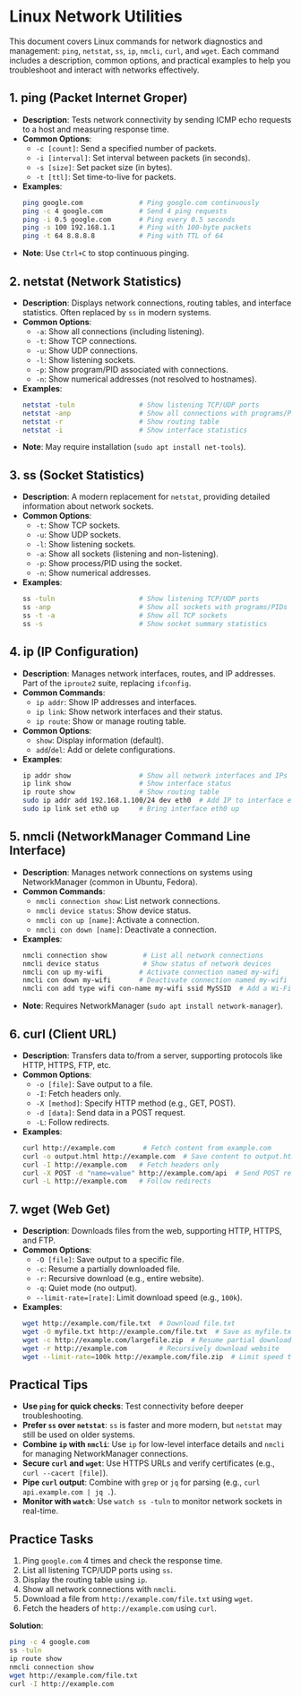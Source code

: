 # Linux Network Utilities

This document covers Linux commands for network diagnostics and management: `ping`, `netstat`, `ss`, `ip`, `nmcli`, `curl`, and `wget`. Each command includes a description, common options, and practical examples to help you troubleshoot and interact with networks effectively.

## 1. ping (Packet Internet Groper)
- **Description**: Tests network connectivity by sending ICMP echo requests to a host and measuring response time.
- **Common Options**:
  - `-c [count]`: Send a specified number of packets.
  - `-i [interval]`: Set interval between packets (in seconds).
  - `-s [size]`: Set packet size (in bytes).
  - `-t [ttl]`: Set time-to-live for packets.
- **Examples**:
  ```bash
  ping google.com              # Ping google.com continuously
  ping -c 4 google.com         # Send 4 ping requests
  ping -i 0.5 google.com       # Ping every 0.5 seconds
  ping -s 100 192.168.1.1      # Ping with 100-byte packets
  ping -t 64 8.8.8.8           # Ping with TTL of 64
  ```
- **Note**: Use `Ctrl+C` to stop continuous pinging.

## 2. netstat (Network Statistics)
- **Description**: Displays network connections, routing tables, and interface statistics. Often replaced by `ss` in modern systems.
- **Common Options**:
  - `-a`: Show all connections (including listening).
  - `-t`: Show TCP connections.
  - `-u`: Show UDP connections.
  - `-l`: Show listening sockets.
  - `-p`: Show program/PID associated with connections.
  - `-n`: Show numerical addresses (not resolved to hostnames).
- **Examples**:
  ```bash
  netstat -tuln                # Show listening TCP/UDP ports
  netstat -anp                 # Show all connections with programs/PIDs
  netstat -r                   # Show routing table
  netstat -i                   # Show interface statistics
  ```
- **Note**: May require installation (`sudo apt install net-tools`).

## 3. ss (Socket Statistics)
- **Description**: A modern replacement for `netstat`, providing detailed information about network sockets.
- **Common Options**:
  - `-t`: Show TCP sockets.
  - `-u`: Show UDP sockets.
  - `-l`: Show listening sockets.
  - `-a`: Show all sockets (listening and non-listening).
  - `-p`: Show process/PID using the socket.
  - `-n`: Show numerical addresses.
- **Examples**:
  ```bash
  ss -tuln                     # Show listening TCP/UDP ports
  ss -anp                      # Show all sockets with programs/PIDs
  ss -t -a                     # Show all TCP sockets
  ss -s                        # Show socket summary statistics
  ```

## 4. ip (IP Configuration)
- **Description**: Manages network interfaces, routes, and IP addresses. Part of the `iproute2` suite, replacing `ifconfig`.
- **Common Commands**:
  - `ip addr`: Show IP addresses and interfaces.
  - `ip link`: Show network interfaces and their status.
  - `ip route`: Show or manage routing table.
- **Common Options**:
  - `show`: Display information (default).
  - `add`/`del`: Add or delete configurations.
- **Examples**:
  ```bash
  ip addr show                 # Show all network interfaces and IPs
  ip link show                 # Show interface status
  ip route show                # Show routing table
  sudo ip addr add 192.168.1.100/24 dev eth0  # Add IP to interface eth0
  sudo ip link set eth0 up     # Bring interface eth0 up
  ```

## 5. nmcli (NetworkManager Command Line Interface)
- **Description**: Manages network connections on systems using NetworkManager (common in Ubuntu, Fedora).
- **Common Commands**:
  - `nmcli connection show`: List network connections.
  - `nmcli device status`: Show device status.
  - `nmcli con up [name]`: Activate a connection.
  - `nmcli con down [name]`: Deactivate a connection.
- **Examples**:
  ```bash
  nmcli connection show         # List all network connections
  nmcli device status           # Show status of network devices
  nmcli con up my-wifi         # Activate connection named my-wifi
  nmcli con down my-wifi       # Deactivate connection named my-wifi
  nmcli con add type wifi con-name my-wifi ssid MySSID  # Add a Wi-Fi connection
  ```
- **Note**: Requires NetworkManager (`sudo apt install network-manager`).

## 6. curl (Client URL)
- **Description**: Transfers data to/from a server, supporting protocols like HTTP, HTTPS, FTP, etc.
- **Common Options**:
  - `-o [file]`: Save output to a file.
  - `-I`: Fetch headers only.
  - `-X [method]`: Specify HTTP method (e.g., GET, POST).
  - `-d [data]`: Send data in a POST request.
  - `-L`: Follow redirects.
- **Examples**:
  ```bash
  curl http://example.com       # Fetch content from example.com
  curl -o output.html http://example.com  # Save content to output.html
  curl -I http://example.com   # Fetch headers only
  curl -X POST -d "name=value" http://example.com/api  # Send POST request
  curl -L http://example.com   # Follow redirects
  ```

## 7. wget (Web Get)
- **Description**: Downloads files from the web, supporting HTTP, HTTPS, and FTP.
- **Common Options**:
  - `-O [file]`: Save output to a specific file.
  - `-c`: Resume a partially downloaded file.
  - `-r`: Recursive download (e.g., entire website).
  - `-q`: Quiet mode (no output).
  - `--limit-rate=[rate]`: Limit download speed (e.g., `100k`).
- **Examples**:
  ```bash
  wget http://example.com/file.txt  # Download file.txt
  wget -O myfile.txt http://example.com/file.txt  # Save as myfile.txt
  wget -c http://example.com/largefile.zip  # Resume partial download
  wget -r http://example.com        # Recursively download website
  wget --limit-rate=100k http://example.com/file.zip  # Limit speed to 100 KB/s
  ```

## Practical Tips
- **Use `ping` for quick checks**: Test connectivity before deeper troubleshooting.
- **Prefer `ss` over `netstat`**: `ss` is faster and more modern, but `netstat` may still be used on older systems.
- **Combine `ip` with `nmcli`**: Use `ip` for low-level interface details and `nmcli` for managing NetworkManager connections.
- **Secure `curl` and `wget`**: Use HTTPS URLs and verify certificates (e.g., `curl --cacert [file]`).
- **Pipe `curl` output**: Combine with `grep` or `jq` for parsing (e.g., `curl api.example.com | jq .`).
- **Monitor with `watch`**: Use `watch ss -tuln` to monitor network sockets in real-time.

## Practice Tasks
1. Ping `google.com` 4 times and check the response time.
2. List all listening TCP/UDP ports using `ss`.
3. Display the routing table using `ip`.
4. Show all network connections with `nmcli`.
5. Download a file from `http://example.com/file.txt` using `wget`.
6. Fetch the headers of `http://example.com` using `curl`.

**Solution**:
```bash
ping -c 4 google.com
ss -tuln
ip route show
nmcli connection show
wget http://example.com/file.txt
curl -I http://example.com
```